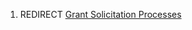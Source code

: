 1.  REDIRECT <a href="Grant_Solicitation_Processes" class="wikilink"
    title="Grant Solicitation Processes">Grant Solicitation Processes</a>
